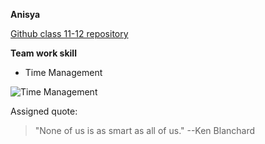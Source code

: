 **Anisya**

[Github class 11-12 repository](https://github.com/HackYourFutureBelgium/class-11-12)

**Team work skill**
  * Time Management 

![Time Management](https://www.thebalancesmb.com/thmb/kQVefs6XQo7x54cFeKZ-SfS9TBw=/3000x1687/smart/filters:no_upscale()/time-management-tips-2947336-Final-5c8fa6ed46e0fb000172f06d.png)

Assigned quote: 
>"None of us is as smart as all of us." --Ken Blanchard
